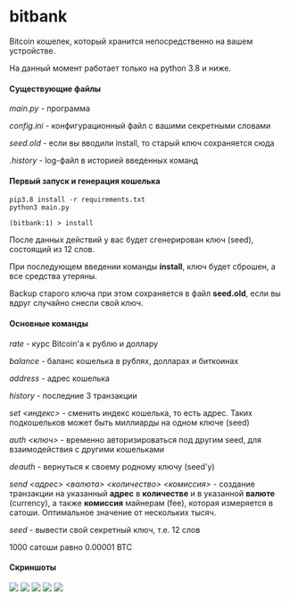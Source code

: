# bitbank
Bitcoin кошелек, который хранится непосредственно на вашем устройстве.

На данный момент работает только на python 3.8 и ниже.

#### Существующие файлы
_main.py_ - программа

_config.ini_ - конфигурационный файл с вашими секретными словами

_seed.old_ - если вы вводили install, то старый ключ сохраняется сюда

_.history_ - log-файл в историей введенных команд

#### Первый запуск и генерация кошелька
```
pip3.8 install -r requirements.txt
python3 main.py

(bitbank:1) > install
```
После данных действий у вас будет сгенерирован ключ (seed), состоящий из 12 слов.

При последующем введении команды **install**, ключ будет сброшен, а все средства утеряны.

Backup старого ключа при этом сохраняется в файл **seed.old**, если вы вдруг случайно снесли свой ключ.

#### Основные команды
_rate_ - курс Bitcoin'а к рублю и доллару

_balance_ - баланс кошелька в рублях, долларах и биткоинах

_address_ - адрес кошелька

_history_ - последние 3 транзакции

_set <индекс>_ - сменить индекс кошелька, то есть адрес. Таких подкошельков может быть миллиарды на одном ключе (seed)

_auth <ключ>_ - временно авторизироваться под другим seed, для взаимодействия с другими кошельками

_deauth_ - вернуться к своему родному ключу (seed'у)

_send <адрес> <валюта> <количество> <комиссия>_ - создание транзакции на указанный **адрес** в **количестве** и в указанной **валюте** (currency), а также **комиссия** майнерам (fee), которая измеряется в сатоши. Оптимальное значение от нескольких тысяч.

_seed_ - вывести свой секретный ключ, т.е. 12 слов

1000 сатоши равно 0.00001 BTC

#### Скриншоты
![](https://habrastorage.org/webt/tz/sv/0n/tzsv0nvszv3rrorva1ip7vwliia.jpeg)
![](https://habrastorage.org/webt/5v/bz/ht/5vbzhtvcy0lc_uvhi_kkgel5w7q.jpeg)
![](https://habrastorage.org/webt/76/z3/1a/76z31aet8m5zlgivyulq4xrlo2y.jpeg)
![](https://habrastorage.org/webt/kx/67/xa/kx67xazyp6thvhqvu8zmgvwylda.jpeg)
![](https://habrastorage.org/webt/jz/cb/wb/jzcbwb8qwqlimm2n5ohhmobtfj8.jpeg)
